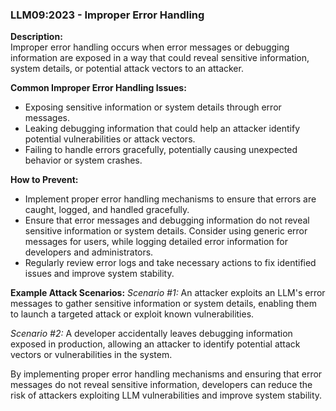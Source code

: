 ### LLM09:2023 - Improper Error Handling

**Description:**  
Improper error handling occurs when error messages or debugging information are exposed in a way that could reveal sensitive information, system details, or potential attack vectors to an attacker.

**Common Improper Error Handling Issues:**
- Exposing sensitive information or system details through error messages.
- Leaking debugging information that could help an attacker identify potential vulnerabilities or attack vectors.
- Failing to handle errors gracefully, potentially causing unexpected behavior or system crashes.

**How to Prevent:**
- Implement proper error handling mechanisms to ensure that errors are caught, logged, and handled gracefully.
- Ensure that error messages and debugging information do not reveal sensitive information or system details. Consider using generic error messages for users, while logging detailed error information for developers and administrators.
- Regularly review error logs and take necessary actions to fix identified issues and improve system stability.

**Example Attack Scenarios:**
_Scenario #1:_ An attacker exploits an LLM's error messages to gather sensitive information or system details, enabling them to launch a targeted attack or exploit known vulnerabilities.

_Scenario #2:_ A developer accidentally leaves debugging information exposed in production, allowing an attacker to identify potential attack vectors or vulnerabilities in the system.

By implementing proper error handling mechanisms and ensuring that error messages do not reveal sensitive information, developers can reduce the risk of attackers exploiting LLM vulnerabilities and improve system stability.
